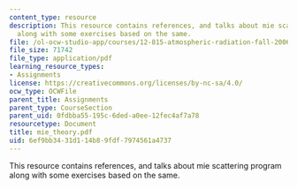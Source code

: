 ```yaml
---
content_type: resource
description: This resource contains references, and talks about mie scattering program
  along with some exercises based on the same.
file: /ol-ocw-studio-app/courses/12-815-atmospheric-radiation-fall-2006/6ef9bb3431d114b89fdf7974561a4737_mie_theory.pdf
file_size: 71742
file_type: application/pdf
learning_resource_types:
- Assignments
license: https://creativecommons.org/licenses/by-nc-sa/4.0/
ocw_type: OCWFile
parent_title: Assignments
parent_type: CourseSection
parent_uid: 0fdbba55-195c-6ded-a0ee-12fec4af7a78
resourcetype: Document
title: mie_theory.pdf
uid: 6ef9bb34-31d1-14b8-9fdf-7974561a4737
---
```

This resource contains references, and talks about mie scattering program along with some exercises based on the same.